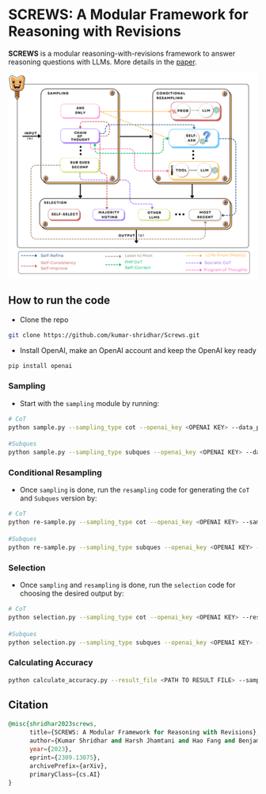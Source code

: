 # SCREWS: A Modular Framework for Reasoning with Revisions

**SCREWS** is a modular reasoning-with-revisions framework to answer reasoning questions with LLMs. More details in the [paper]().

![SCREWS](./Images/Screws.png)


## How to run the code

* Clone the repo
```sh
git clone https://github.com/kumar-shridhar/Screws.git
```

* Install OpenAI, make an OpenAI account and keep the OpenAI key ready
```sh
pip install openai
```

### Sampling

* Start with the `sampling` module by running:

```sh
# CoT 
python sample.py --sampling_type cot --openai_key <OPENAI KEY> --data_path ./data/test_gsm8k.jsonl --result_path ./results/cot_sample.jsonl --prompt_path ./prompts/cot_sample.txt

#Subques
python sample.py --sampling_type subques --openai_key <OPENAI KEY> --data_path ./data/test_gsm8k_socratic.jsonl --result_path ./results/subques_sample.jsonl --prompt_path ./prompts/subques_sample.txt
```

### Conditional Resampling

* Once `sampling` is done, run the `resampling` code for generating the `CoT` and `Subques` version by:
```sh
# CoT 
python re-sample.py --sampling_type cot --openai_key <OPENAI KEY> --sample_path ./results/cot_sample.jsonl --result_path ./results/cot_resample.jsonl --resample_prompt_path ./prompts/cot_resample.txt

#Subques
python re-sample.py --sampling_type subques --openai_key <OPENAI KEY> --sample_path ./results/subques_sample.jsonl --result_path ./results/subques_resample.jsonl --sample_prompt_path ./prompts/subques_sample.txt --resample_prompt_path ./prompts/subques_resample.txt
```

### Selection

* Once `sampling` and `resampling` is done, run the `selection` code for choosing the desired output by:
```sh
# CoT 
python selection.py --sampling_type cot --openai_key <OPENAI KEY> --resample_path ./results/cot_resample.jsonl --result_path ./results/cot_selection.jsonl --prompt_path ./prompts/cot_selection.txt

#Subques
python selection.py --sampling_type subques --openai_key <OPENAI KEY> --resample_path ./results/subques_resample.jsonl --result_path ./results/subques_selection.jsonl --prompt_path ./prompts/subques_sample.txt --prompt_path ./prompts/cot_selection.txt
```

### Calculating Accuracy

```sh
python calculate_accuracy.py --result_file <PATH TO RESULT FILE> --sampling_type <cot or subques> --type <sample, resample or selection> 
```

## Citation

```sql
@misc{shridhar2023screws,
      title={SCREWS: A Modular Framework for Reasoning with Revisions}, 
      author={Kumar Shridhar and Harsh Jhamtani and Hao Fang and Benjamin Van Durme and Jason Eisner and Patrick Xia},
      year={2023},
      eprint={2309.13075},
      archivePrefix={arXiv},
      primaryClass={cs.AI}
}
```
